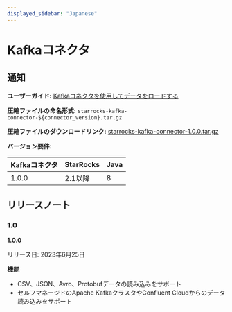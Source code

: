 ```yaml
---
displayed_sidebar: "Japanese"
---
```


# Kafkaコネクタ

## 通知

**ユーザーガイド:** [Kafkaコネクタを使用してデータをロードする](../loading/Kafka-connector-starrocks.md)

**圧縮ファイルの命名形式:** `starrocks-kafka-connector-${connector_version}.tar.gz`

**圧縮ファイルのダウンロードリンク:** [starrocks-kafka-connector-1.0.0.tar.gz](https://releases.starrocks.io/starrocks/starrocks-kafka-connector-1.0.0.tar.gz)

**バージョン要件:**

| Kafkaコネクタ | StarRocks | Java |
| --------------- | --------- | ---- |
| 1.0.0           | 2.1以降 | 8    |

## リリースノート

### 1.0

**1.0.0**

リリース日: 2023年6月25日

**機能**

- CSV、JSON、Avro、Protobufデータの読み込みをサポート
- セルフマネージドのApache KafkaクラスタやConfluent Cloudからのデータ読み込みをサポート